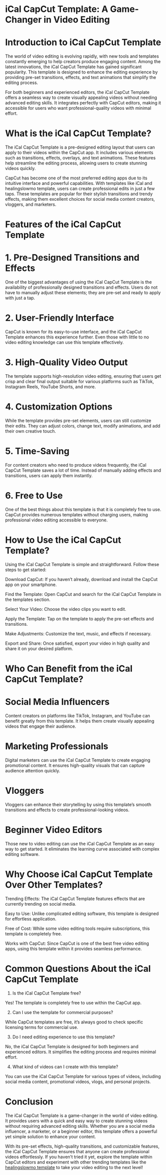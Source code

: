 # iCal CapCut Template: A Game-Changer in Video Editing

# Introduction to iCal CapCut Template

The world of video editing is evolving rapidly, with new tools and templates constantly emerging to help creators produce engaging content. Among the latest innovations, the iCal CapCut Template has gained significant popularity. This template is designed to enhance the editing experience by providing pre-set transitions, effects, and text animations that simplify the editing process.

For both beginners and experienced editors, the iCal CapCut Template offers a seamless way to create visually appealing videos without needing advanced editing skills. It integrates perfectly with CapCut editors, making it accessible for users who want professional-quality videos with minimal effort.

# What is the iCal CapCut Template?

The iCal CapCut Template is a pre-designed editing layout that users can apply to their videos within the CapCut app. It includes various elements such as transitions, effects, overlays, and text animations. These features help streamline the editing process, allowing users to create stunning videos quickly.

CapCut has become one of the most preferred editing apps due to its intuitive interface and powerful capabilities. With templates like iCal and healingslowmo template, users can create professional edits in just a few taps. These templates are popular for their stylish transitions and trendy effects, making them excellent choices for social media content creators, vloggers, and marketers.

# Features of the iCal CapCut Template


# 1. Pre-Designed Transitions and Effects

One of the biggest advantages of using the iCal CapCut Template is the availability of professionally designed transitions and effects. Users do not have to manually adjust these elements; they are pre-set and ready to apply with just a tap.

# 2. User-Friendly Interface

CapCut is known for its easy-to-use interface, and the iCal CapCut Template enhances this experience further. Even those with little to no video editing knowledge can use this template effectively.

# 3. High-Quality Video Output

The template supports high-resolution video editing, ensuring that users get crisp and clear final output suitable for various platforms such as TikTok, Instagram Reels, YouTube Shorts, and more.

# 4. Customization Options

While the template provides pre-set elements, users can still customize their edits. They can adjust colors, change text, modify animations, and add their own creative touch.

# 5. Time-Saving

For content creators who need to produce videos frequently, the iCal CapCut Template saves a lot of time. Instead of manually adding effects and transitions, users can apply them instantly.

# 6. Free to Use

One of the best things about this template is that it is completely free to use. CapCut provides numerous templates without charging users, making professional video editing accessible to everyone.

# How to Use the iCal CapCut Template?

Using the iCal CapCut Template is simple and straightforward. Follow these steps to get started:

Download CapCut: If you haven’t already, download and install the CapCut app on your smartphone.

Find the Template: Open CapCut and search for the iCal CapCut Template in the templates section.

Select Your Video: Choose the video clips you want to edit.

Apply the Template: Tap on the template to apply the pre-set effects and transitions.

Make Adjustments: Customize the text, music, and effects if necessary.

Export and Share: Once satisfied, export your video in high quality and share it on your desired platform.

# Who Can Benefit from the iCal CapCut Template?

# Social Media Influencers

Content creators on platforms like TikTok, Instagram, and YouTube can benefit greatly from this template. It helps them create visually appealing videos that engage their audience.

# Marketing Professionals

Digital marketers can use the iCal CapCut Template to create engaging promotional content. It ensures high-quality visuals that can capture audience attention quickly.

# Vloggers

Vloggers can enhance their storytelling by using this template’s smooth transitions and effects to create professional-looking videos.

# Beginner Video Editors

Those new to video editing can use the iCal CapCut Template as an easy way to get started. It eliminates the learning curve associated with complex editing software.

# Why Choose iCal CapCut Template Over Other Templates?

Trending Effects: The iCal CapCut Template features effects that are currently trending on social media.

Easy to Use: Unlike complicated editing software, this template is designed for effortless application.

Free of Cost: While some video editing tools require subscriptions, this template is completely free.

Works with CapCut: Since CapCut is one of the best free video editing apps, using this template within it provides seamless performance.

# Common Questions About the iCal CapCut Template

1. Is the iCal CapCut Template free?

Yes! The template is completely free to use within the CapCut app.

2. Can I use the template for commercial purposes?

While CapCut templates are free, it’s always good to check specific licensing terms for commercial use.

3. Do I need editing experience to use this template?

No, the iCal CapCut Template is designed for both beginners and experienced editors. It simplifies the editing process and requires minimal effort.

4. What kind of videos can I create with this template?

You can use the iCal CapCut Template for various types of videos, including social media content, promotional videos, vlogs, and personal projects.

# Conclusion

The iCal CapCut Template is a game-changer in the world of video editing. It provides users with a quick and easy way to create stunning videos without requiring advanced editing skills. Whether you are a social media influencer, a marketer, or a beginner editor, this template offers a powerful yet simple solution to enhance your content.

With its pre-set effects, high-quality transitions, and customizable features, the iCal CapCut Template ensures that anyone can create professional videos effortlessly. If you haven’t tried it yet, explore the template within CapCut editors and experiment with other trending templates like the [healingslowmo template](https://caapcutapk.com/ical-capcut-template-slow-motion/) to take your video editing to the next level!
